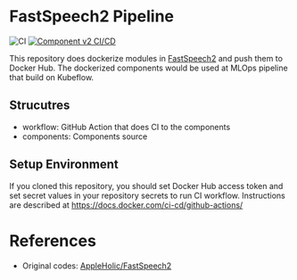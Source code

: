 # FastSpeech2 Pipeline
![CI](https://github.com/lunarbridge/fastspeech2-pipeline-component/actions/workflows/ci.yml/badge.svg)
[![Component v2 CI/CD](https://github.com/lunarbridge/fastspeech2-pipeline/actions/workflows/ci_v2.yml/badge.svg)](https://github.com/lunarbridge/fastspeech2-pipeline/actions/workflows/ci_v2.yml)

This repository does dockerize modules in [FastSpeech2](https://github.com/AppleHolic/FastSpeech2)  and push them to Docker Hub.
The dockerized components would be used at MLOps pipeline that build on Kubeflow.
## Strucutres
* workflow: GitHub Action that does CI to the components
* components: Components source
## Setup Environment
If you cloned this repository, you should set Docker Hub access token and set secret values in your repository secrets to run CI workflow.
Instructions are described at https://docs.docker.com/ci-cd/github-actions/

# References
* Original codes: [AppleHolic/FastSpeech2](https://github.com/AppleHolic/FastSpeech2)
